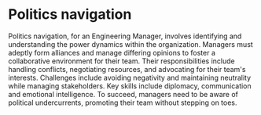# Politics navigation

Politics navigation, for an Engineering Manager, involves identifying and understanding the power dynamics within the organization. Managers must adeptly form alliances and manage differing opinions to foster a collaborative environment for their team. Their responsibilities include handling conflicts, negotiating resources, and advocating for their team's interests. Challenges include avoiding negativity and maintaining neutrality while managing stakeholders. Key skills include diplomacy, communication and emotional intelligence. To succeed, managers need to be aware of political undercurrents, promoting their team without stepping on toes.